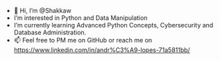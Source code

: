 - 👋 Hi, I’m @Shakkaw
- I’m interested in Python and Data Manipulation
- I’m currently learning Advanced Python Concepts, Cybersecurity and Database Administration.
- 📫 Feel free to PM me on GitHub or reach me on https://www.linkedin.com/in/andr%C3%A9-lopes-71a5811bb/ 

<!---
Shakkaw/Shakkaw is a ✨ special ✨ repository because its `README.md` (this file) appears on your GitHub profile.
You can click the Preview link to take a look at your changes.
--->
